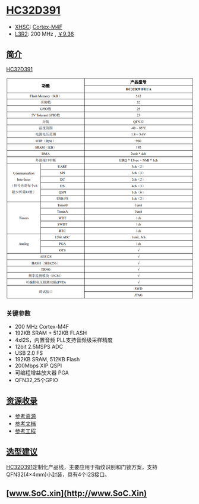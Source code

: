 ﻿# [HC32D391](https://doc.soc.xin/HC32D391)

* [XHSC](http://www.xhsc.com.cn/): [Cortex-M4F](https://github.com/SoCXin/Cortex)
* [L3R2](https://github.com/SoCXin/Level): 200 MHz , [￥9.36](https://item.szlcsc.com/3349886.html)

## [简介](https://github.com/SoCXin/HC32D391/wiki)

[HC32D391](https://www.hdsc.com.cn/Category83-1499)

[![sites](docs/HC32D391.png)](https://www.hdsc.com.cn/Category83-1590)

### 关键参数

* 200 MHz Cortex-M4F
* 192KB SRAM + 512KB FLASH
* 4xI2S，内置音频 PLL支持音频级采样精度
* 12bit 2.5MSPS ADC
* USB 2.0 FS
* 192KB SRAM, 512KB Flash
* 200Mbps XIP QSPI
* 可编程增益放大器 PGA
* QFN32,25个GPIO


## [资源收录](https://github.com/SoCXin)

* [参考资源](src/)
* [参考文档](docs/)
* [参考工程](project/)

## [选型建议](https://github.com/SoCXin/HC32D391)

[HC32D391](https://item.szlcsc.com/3349886.html)定制化产品线，主要应用于指纹识别和门锁方案，支持QFN32(4×4mm)小封装，具有4个I2S接口。



## [www.SoC.xin](http://www.SoC.Xin)
